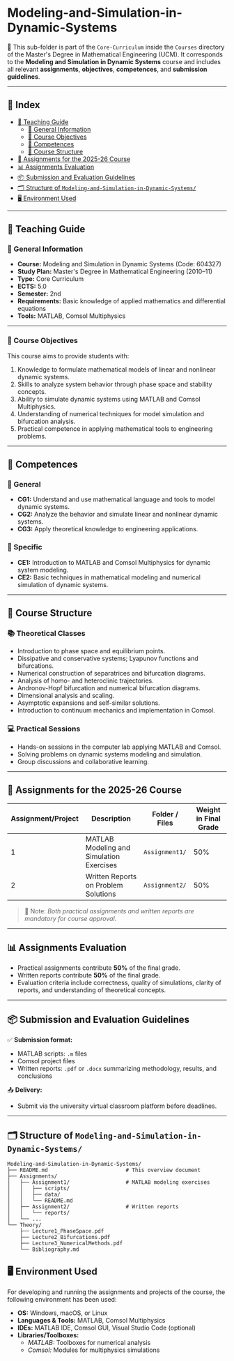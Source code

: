 # Modeling-and-Simulation-in-Dynamic-Systems

📁 This sub-folder is part of the `Core-Curriculum` inside the `Courses` directory of the Master's Degree in Mathematical Engineering (UCM). It corresponds to the **Modeling and Simulation in Dynamic Systems** course and includes all relevant **assignments**, **objectives**, **competences**, and **submission guidelines**.

---

## 📑 Index

- [📘 Teaching Guide](#-teaching-guide)  
  - [📌 General Information](#-general-information)  
  - [🎯 Course Objectives](#-course-objectives)  
  - [🧠 Competences](#-competences)  
  - [🔄 Course Structure](#-course-structure)  
- [🧪 Assignments for the 2025-26 Course](#-assignments-for-the-2025-26-course)  
- [📊 Assignments Evaluation](#-assignments-evaluation)  
- [📦 Submission and Evaluation Guidelines](#-submission-and-evaluation-guidelines)  
- [🗂️ Structure of `Modeling-and-Simulation-in-Dynamic-Systems/`](#structure-modeling-and-simulation-in-dynamic-systems)  
- [🖥️ Environment Used](#-environment-used)

---

## 📘 Teaching Guide

### 📌 General Information

- **Course:** Modeling and Simulation in Dynamic Systems (Code: 604327)  
- **Study Plan:** Master's Degree in Mathematical Engineering (2010–11)  
- **Type:** Core Curriculum  
- **ECTS:** 5.0  
- **Semester:** 2nd  
- **Requirements:** Basic knowledge of applied mathematics and differential equations  
- **Tools:** MATLAB, Comsol Multiphysics

---

### 🎯 Course Objectives

This course aims to provide students with:

1. Knowledge to formulate mathematical models of linear and nonlinear dynamic systems.
2. Skills to analyze system behavior through phase space and stability concepts.
3. Ability to simulate dynamic systems using MATLAB and Comsol Multiphysics.
4. Understanding of numerical techniques for model simulation and bifurcation analysis.
5. Practical competence in applying mathematical tools to engineering problems.

---

## 🧠 Competences

### 🔹 General

- **CG1:** Understand and use mathematical language and tools to model dynamic systems.  
- **CG2:** Analyze the behavior and simulate linear and nonlinear dynamic systems.  
- **CG3:** Apply theoretical knowledge to engineering applications.

### 🔹 Specific

- **CE1:** Introduction to MATLAB and Comsol Multiphysics for dynamic system modeling.  
- **CE2:** Basic techniques in mathematical modeling and numerical simulation of dynamic systems.

---

## 🔄 Course Structure

### 📚 Theoretical Classes

- Introduction to phase space and equilibrium points.  
- Dissipative and conservative systems; Lyapunov functions and bifurcations.  
- Numerical construction of separatrices and bifurcation diagrams.  
- Analysis of homo- and heteroclinic trajectories.  
- Andronov-Hopf bifurcation and numerical bifurcation diagrams.  
- Dimensional analysis and scaling.  
- Asymptotic expansions and self-similar solutions.  
- Introduction to continuum mechanics and implementation in Comsol.

### 💻 Practical Sessions

- Hands-on sessions in the computer lab applying MATLAB and Comsol.  
- Solving problems on dynamic systems modeling and simulation.  
- Group discussions and collaborative learning.

---

## 🧪 Assignments for the 2025-26 Course

| Assignment/Project | Description                                | Folder / Files                    | Weight in Final Grade |
|--------------------|--------------------------------------------|----------------------------------|------------------------|
| 1                  | MATLAB Modeling and Simulation Exercises  | `Assignment1/`                   | 50%                   |
| 2                  | Written Reports on Problem Solutions      | `Assignment2/`                   | 50%                   |

> 📌 Note: *Both practical assignments and written reports are mandatory for course approval.*

---

## 📊 Assignments Evaluation

- Practical assignments contribute **50%** of the final grade.  
- Written reports contribute **50%** of the final grade.  
- Evaluation criteria include correctness, quality of simulations, clarity of reports, and understanding of theoretical concepts.

---

## 📦 Submission and Evaluation Guidelines

✅ **Submission format:**

- MATLAB scripts: `.m` files  
- Comsol project files  
- Written reports: `.pdf` or `.docx` summarizing methodology, results, and conclusions

📤 **Delivery:**

- Submit via the university virtual classroom platform before deadlines.

---

## 🗂️ Structure of `Modeling-and-Simulation-in-Dynamic-Systems/`

```plaintext
Modeling-and-Simulation-in-Dynamic-Systems/
├── README.md                         # This overview document
├── Assignments/
│   ├── Assignment1/                  # MATLAB modeling exercises
│   │   ├── scripts/
│   │   ├── data/
│   │   └── README.md
│   ├── Assignment2/                  # Written reports
│   │   └── reports/
│   └── ...
└── Theory/
    ├── Lecture1_PhaseSpace.pdf
    ├── Lecture2_Bifurcations.pdf
    ├── Lecture3_NumericalMethods.pdf
    └── Bibliography.md
```
## 🖥️ Environment Used

For developing and running the assignments and projects of the course, the following environment has been used:

- **OS:** Windows, macOS, or Linux  
- **Languages & Tools:** MATLAB, Comsol Multiphysics  
- **IDEs:** MATLAB IDE, Comsol GUI, Visual Studio Code (optional)  
- **Libraries/Toolboxes:**  
  - *MATLAB:* Toolboxes for numerical analysis  
  - *Comsol:* Modules for multiphysics simulations
